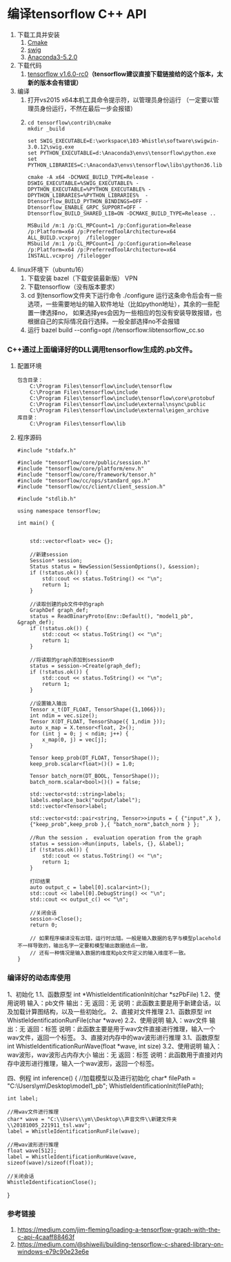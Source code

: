 编译tensorflow C++ API
=================
1. 下载工具并安装 
   1.  [Cmake](https://cmake.org/download/)
   1.  [swig](http://www.swig.org/download.html)
   1.  [Anaconda3-5.2.0](https://mirrors.tuna.tsinghua.edu.cn/anaconda/archive/) 
1. 下载代码
   1. [tensorflow v1.6.0-rc0](https://github.com/tensorflow/tensorflow/tree/v1.6.0-rc0)**（tensorflow建议直接下载链接给的这个版本，太新的版本会有错误）**
 1. 编译
	1.  打开vs2015 x64本机工具命令提示符，以管理员身份运行 （一定要以管理员身份运行，不然在最后一步会报错）
	2. 
		```
		cd tensorflow\contrib\cmake
		mkdir _build

		set SWIG_EXECUTABLE=E:\workspace\103-Whistle\software\swigwin-3.0.12\swig.exe 
		set PYTHON_EXECUTABLE=d:\Anaconda3\envs\tensorflow\python.exe 
		set PYTHON_LIBRARIES=C:\Anaconda3\envs\tensorflow\libs\python36.lib

		cmake -A x64 -DCMAKE_BUILD_TYPE=Release -DSWIG_EXECUTABLE=%SWIG_EXECUTABLE% -DPYTHON_EXECUTABLE=%PYTHON_EXECUTABLE% -DPYTHON_LIBRARIES=%PYTHON_LIBRARIES%  -Dtensorflow_BUILD_PYTHON_BINDINGS=OFF -Dtensorflow_ENABLE_GRPC_SUPPORT=OFF -Dtensorflow_BUILD_SHARED_LIB=ON -DCMAKE_BUILD_TYPE=Release ..

		MSBuild /m:1 /p:CL_MPCount=1 /p:Configuration=Release /p:Platform=x64 /p:PreferredToolArchitecture=x64 ALL_BUILD.vcxproj  /filelogger
		MSbuild /m:1 /p:CL_MPCount=1 /p:Configuration=Release /p:Platform=x64 /p:PreferredToolArchitecture=x64 INSTALL.vcxproj /filelogger
		```
 1. linux环境下（ubuntu16）
	1. 下载安装 bazel（下载安装最新版） VPN
	1. 下载tensorflow（没有版本要求）
	1. cd 到tensorflow文件夹下运行命令 ./configure
			运行这条命令后会有一些选项，一些需要地址的输入软件地址（比如python地址），其余的一些配置一律选择no，
			如果选择yes会因为一些相应的包没有安装导致报错，也根据自己的实际情况自行选择。一般全部选择no不会报错
	1. 运行 bazel build --config=opt //tensorflow:libtensorflow_cc.so

	 
### C++通过上面编译好的DLL调用tensorflow生成的.pb文件。
   1.  配置环境 
		```
		包含目录：
			C:\Program Files\tensorflow\include\tensorflow
			C:\Program Files\tensorflow\include
			C:\Program Files\tensorflow\include\tensorflow\core\protobuf
			C:\Program Files\tensorflow\include\external\nsync\public
			C:\Program Files\tensorflow\include\external\eigen_archive
		库目录：
			C:\Program Files\tensorflow\lib
		```

   1. 程序源码
		```
		#include "stdafx.h"

		#include "tensorflow/core/public/session.h"
		#include "tensorflow/core/platform/env.h"
		#include "tensorflow/core/framework/tensor.h"
		#include "tensorflow/cc/ops/standard_ops.h"
		#include "tensorflow/cc/client/client_session.h"

		#include "stdlib.h"

		using namespace tensorflow;

		int main() {

			
			std::vector<float> vec= {};

			//新建session
			Session* session;
			Status status = NewSession(SessionOptions(), &session);
			if (!status.ok()) {
				std::cout << status.ToString() << "\n";
				return 1;
			}

			//读取创建的pb文件中的graph
			GraphDef graph_def;
			status = ReadBinaryProto(Env::Default(), "model1_pb", &graph_def);
			if (!status.ok()) {
				std::cout << status.ToString() << "\n";
				return 1;
			}

			//将读取的graph添加到session中
			status = session->Create(graph_def);
			if (!status.ok()) {
				std::cout << status.ToString() << "\n";
				return 1;
			}

			//设置输入输出
			Tensor x_t(DT_FLOAT, TensorShape({1,1066}));
			int ndim = vec.size();
			Tensor X(DT_FLOAT, TensorShape({ 1,ndim }));
			auto x_map = X.tensor<float, 2>();
			for (int j = 0; j < ndim; j++) {
				x_map(0, j) = vec[j];
			}

			Tensor keep_prob(DT_FLOAT, TensorShape());
			keep_prob.scalar<float>()() = 1.0;

			Tensor batch_norm(DT_BOOL, TensorShape());
			batch_norm.scalar<bool>()() = false;

			std::vector<std::string>labels;
			labels.emplace_back("output/label");
			std::vector<Tensor>label;

			std::vector<std::pair<string, Tensor>>inputs = { {"input",X },
			{"keep_prob",keep_prob },{ "batch_norm",batch_norm } };

			//Run the session ， evaluation operation from the graph
			status = session->Run(inputs, labels, {}, &label);
			if (!status.ok()) {
				std::cout << status.ToString() << "\n";
				return 1;
			}

			打印结果
			auto output_c = label[0].scalar<int>();
			std::cout << label[0].DebugString() << "\n";
			std::cout << output_c() << "\n";

			//关闭会话
			session->Close();
			return 0;

			// 如果程序编译没有出错，运行时出错。一般是输入数据的名字与模型placehold不一样导致的，输出名字一定要和模型输出数据结点一致，
			// 还有一种情况是输入数据的维度和pb文件定义的输入维度不一致。
		}
		```


###  编译好的动态库使用
1、初始化
	1.1、函数原型
		int *WhistleIdentificationInit(char *szPbFile)
	1.2、使用说明
		输入：pb文件
		输出：无
		返回：无
		说明：此函数主要是用于新建会话，以及加载计算图结构，以及一些初始化。
2、直接对文件推理
	2.1、函数原型
		int WhistleIdentificationRunFile(char *wave)
	2.2、使用说明
		输入：wav文件
		输出：无
		返回：标签
		说明：此函数主要是用于wav文件直接进行推理，输入一个wav文件，返回一个标签。
3、直接对内存中的wav波形进行推理
	3.1、函数原型
		int WhistleIdentificationRunWave(float *wave, int size)
	3.2、使用说明
		输入：wav波形，wav波形占内存大小
		输出：无
		返回：标签
		说明：此函数用于直接对内存中波形进行推理，输入一个wav波形，返回一个标签。
		
四、例程
int inference()
{
	//加载模型以及进行初始化
	char* filePath = "C:\\Users\\ym\\Desktop\\model1_pb";
	WhistleIdentificationInit(filePath);
	
	int label;
	
	//用wav文件进行推理
	char* wave = "C:\\Users\\ym\\Desktop\\声音文件\\新建文件夹\\20181005_221911_tsl.wav";
	label = WhistleIdentificationRunFile(wave);

	//用wav波形进行推理
	float wave[512];
	label = WhistleIdentificationRunWave(wave, sizeof(wave)/sizeof(float));

	//关闭会话
	WhistleIdentificationClose();	

}


### 参考链接
1. https://medium.com/jim-fleming/loading-a-tensorflow-graph-with-the-c-api-4caaff88463f
2. https://medium.com/@shiweili/building-tensorflow-c-shared-library-on-windows-e79c90e23e6e
<!--stackedit_data:
eyJoaXN0b3J5IjpbLTEwMDA1MDY1NTIsODA4NTI4OTMwLDEwMz
g5NDMzMzZdfQ==
-->